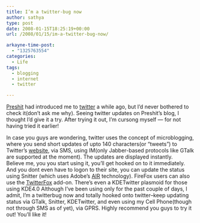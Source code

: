 ```yaml
---
title: I’m a twitter-bug now
author: sathya
type: post
date: 2008-01-15T18:25:19+00:00
url: /2008/01/15/im-a-twitter-bug-now/

arkayne-time-post:
  - "1325763554"
categories:
  - Life
tags:
  - blogging
  - internet
  - twitter

---
```

[Preshit][1] had introduced me to [twitter][2] a while ago, but I&#8217;d never bothered to check it(don&#8217;t ask me why). Seeing twitter updates on Preshit&#8217;s blog, I thought I&#8217;d give it a try. After trying it out, I&#8217;m cursong myself &#8212; for not having tried it earlier!

In case you guys are wondering, twitter uses the concept of microblogging, where you send short updates of upto 140 characters(or &#8220;tweets&#8221;) to Twitter&#8217;s [website][2], via SMS, using IM(only Jabber-based protocols like GTalk are supported at the moment). The updates are displayed instantly.  
Believe me, you you start using it, you&#8217;ll get hooked on to it immediately. And you dont even have to logon to their site, you can update the status using Snitter (which uses Adobe&#8217;s [AIR][3] technology). FireFox users can also use the [TwitterFox][4] add-on. There&#8217;s even a KDETwitter plasmoid for those using KDE4.0 Although I&#8217;ve been using only for the past couple of days, I admit, I&#8217;m a twitterbug now and totally hooked onto twitter&#8211;keep updating status via GTalk, Snitter, KDETwitter, and even using my Cell Phone(though not through SMS as of yet), via GPRS. Highly recommend you guys to try it out! You&#8217;ll like it!

 [1]: https://www.preshit.net
 [2]: https://www.twitter.com
 [3]: https://labs.adobe.com/technologies/air/
 [4]: https://twitterfox.en.softonic.com/
